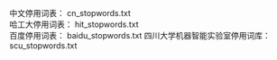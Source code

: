 中文停用词表：   cn_stopwords.txt    
哈工大停用词表： hit_stopwords.txt   
百度停用词表：   baidu_stopwords.txt 
四川大学机器智能实验室停用词库：scu_stopwords.txt